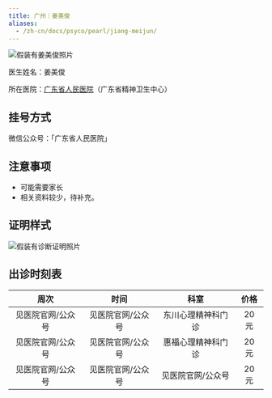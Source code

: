 ```yaml
---
title: 广州｜姜美俊
aliases:
  - /zh-cn/docs/psyco/pearl/jiang-meijun/
---
```


![假装有姜美俊照片](images/doctor/jiang-meijun.jpg)

医生姓名：姜美俊

所在医院：[广东省人民医院](https://www.amap.com/place/B00140UERJ)（广东省精神卫生中心）

## 挂号方式

微信公众号：「广东省人民医院」

## 注意事项

- 可能需要家长
- 相关资料较少，待补充。

## 证明样式

![假装有诊断证明照片](images/doctor/jiang-meijun-zm.jpg)

## 出诊时刻表

| 周次 | 时间 | 科室 | 价格 |
| :---: | :---: | :---: | :---: |
| 见医院官网/公众号 | 见医院官网/公众号 | 东川心理精神科门诊 | 20 元 |
| 见医院官网/公众号 | 见医院官网/公众号 | 惠福心理精神科门诊 | 20 元 |
| 见医院官网/公众号 | 见医院官网/公众号 | 见医院官网/公众号 | 20 元 |
